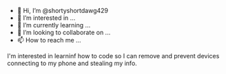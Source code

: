 - 👋 Hi, I’m @shortyshortdawg429
- 👀 I’m interested in ...
- 🌱 I’m currently learning ...
- 💞️ I’m looking to collaborate on ...
- 📫 How to reach me ...

<!---
shortyshortdawg429/shortyshortdawg429 is a ✨ special ✨ repository because its `README.md` (this file) appears on your GitHub profile.
You can click the Preview link to take a look at your changes.
--->
I'm interested in learninf how to code so I can remove and prevent devices connecting to my phone and stealing my info.
